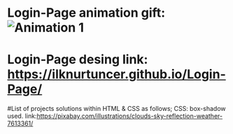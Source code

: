 # Login-Page animation gift:![Animation 1](https://user-images.githubusercontent.com/118935193/213937162-b2845584-d794-42e9-a371-571d6389cc68.gif)

# Login-Page desing link: https://ilknurtuncer.github.io/Login-Page/
#List of projects solutions within HTML & CSS  as follows;
CSS:  box-shadow used. link:https://pixabay.com/illustrations/clouds-sky-reflection-weather-7613361/
